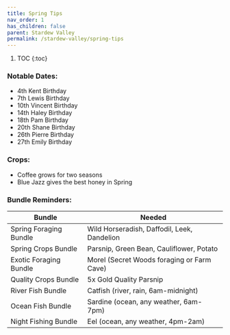 ```yaml
---
title: Spring Tips
nav_order: 1
has_children: false
parent: Stardew Valley
permalink: /stardew-valley/spring-tips
---
```

1. TOC
{:toc}

### Notable Dates:
- 4th Kent Birthday
- 7th Lewis Birthday
- 10th Vincent Birthday
- 14th Haley Birthday
- 18th Pam Birthday
- 20th Shane Birthday
- 26th Pierre Birthday
- 27th Emily Birthday

### Crops:
- Coffee grows for two seasons
- Blue Jazz gives the best honey in Spring

### Bundle Reminders:

| Bundle | Needed |
|-|-|
| Spring Foraging Bundle | Wild Horseradish, Daffodil, Leek, Dandelion |
| Spring Crops Bundle | Parsnip, Green Bean, Cauliflower, Potato |
| Exotic Foraging Bundle | Morel (Secret Woods foraging or Farm Cave) |
| Quality Crops Bundle | 5x Gold Quality Parsnip |
| River Fish Bundle | Catfish (river, rain, 6am-midnight) |
| Ocean Fish Bundle | Sardine (ocean, any weather, 6am-7pm) |
| Night Fishing Bundle | Eel (ocean, any weather, 4pm-2am) |